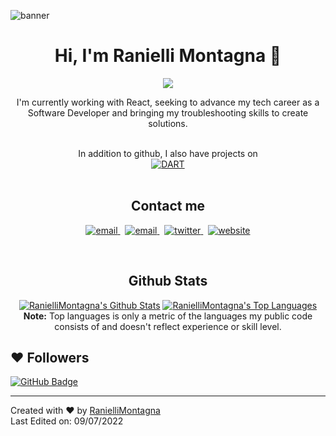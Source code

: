 ![banner](https://drive.google.com/uc?export=view&id=1UwjjwBLGkuNdUW40z5m1g0-6NvtqNerc)
<h1 align ="center">Hi, I'm Ranielli Montagna 👋</h1>
<p align='center'>
  <a href="https://github.com/jaypavasiya"><img src="https://readme-typing-svg.herokuapp.com?lines=Front+End+Developer;React%20|%20Typescript%20|%20NodeJS%20;Always%20learning%20new%20things&center=true&width=500&height=50"></a>
</p>

<p align="center">
 I'm currently working with React, seeking to advance my tech career as a Software Developer and bringing my troubleshooting skills to create solutions.
</p>

 </br>

<div align="center">
  In addition to github, I also have projects on
  </br>
<a href="https://gitlab.com/RanielliMontagna/">
  <img alt="DART" src="https://img.shields.io/badge/GitLab-0175C2?style=for-the-badge&logo=gitlab&logoColor=white"/>
</a>
</div>

 </br>

<h2 align="center">Contact me</h2>
<p align="center">
  <a href="mailto:contato@ranimontagna.com">
     <img  src="https://img.shields.io/badge/email-04001E?style=for-the-badge&logo=gmail&logoColor=1087E0" alt="email">
  </a>&nbsp;
  <a href="https://www.linkedin.com/in/rannimontagna">
     <img  src="https://img.shields.io/badge/linkedin-04001E?style=for-the-badge&logo=linkedin&logoColor=1087E0" alt="email">
  </a>&nbsp;
  <a href="https://twitter.com/Ranii_Montagna">
     <img  src="https://img.shields.io/badge/twitter-04001E?style=for-the-badge&logo=twitter&logoColor=1087E0" alt="twitter">
  </a>&nbsp;
  <a href="https://ranimontagna.com">
     <img  src="https://img.shields.io/badge/website-04001E?style=for-the-badge&logo=about.me&logoColor=1087E0" alt="website">
  </a>
</p>
  
<br/>

<div align="center">
<h2>Github Stats</h2>
    <a href="https://github.com/RanielliMontagna/github-readme-stats"><img alt="RanielliMontagna's Github Stats" src="https://github-readme-stats.vercel.app/api?username=RanielliMontagna&show_icons=true&count_private=true&theme=react&hide_border=true&bg_color=0D1117" /></a>
  <a href="https://github.com/RanielliMontagna/github-readme-stats"><img alt="RanielliMontagna's Top Languages" src="https://github-readme-stats.vercel.app/api/top-langs/?username=RanielliMontagna&langs_count=8&count_private=true&layout=compact&theme=react&hide_border=true&bg_color=0D1117" /></a>
  <br/>
  <b>Note:</b> Top languages is only a metric of the languages my public code consists of and doesn't reflect experience or skill level.
</div>
  

  ## ❤ Followers
<a href="https://github.com/RanielliMontagna?tab=followers"><img src="https://img.shields.io/github/followers/RanielliMontagna?label=Followers&style=social" alt="GitHub Badge"></a>

----
Created with ❤️ by [RanielliMontagna](https://github.com/RanielliMontagna)<br />
Last Edited on: 09/07/2022